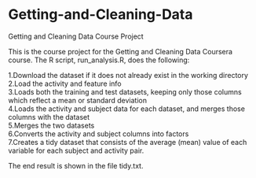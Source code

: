 # Getting-and-Cleaning-Data
Getting and Cleaning Data Course Project


This is the course project for the Getting and Cleaning Data Coursera course. The R script, run_analysis.R, does the following:  

  1.Download the dataset if it does not already exist in the working directory  
  2.Load the activity and feature info  
  3.Loads both the training and test datasets, keeping only those columns which reflect a mean or standard deviation  
  4.Loads the activity and subject data for each dataset, and merges those columns with the dataset  
  5.Merges the two datasets  
  6.Converts the activity and subject columns into factors  
  7.Creates a tidy dataset that consists of the average (mean) value of each variable for each subject and activity pair. 
  
  The end result is shown in the file tidy.txt.
